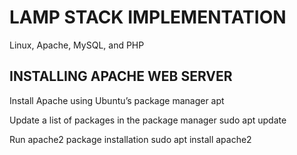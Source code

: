 # LAMP STACK IMPLEMENTATION
Linux, Apache, MySQL, and PHP

## INSTALLING APACHE WEB SERVER

Install Apache using Ubuntu’s package manager
apt

Update a list of packages in the package manager
sudo apt update

Run apache2 package installation
sudo apt install apache2
